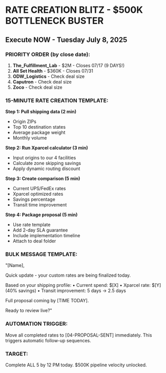 # RATE CREATION BLITZ - $500K BOTTLENECK BUSTER
## Execute NOW - Tuesday July 8, 2025

### PRIORITY ORDER (by close date):
1. **The_Fulfillment_Lab** - $2M - Closes 07/17 (9 DAYS!)
2. **All Set Health** - $360K - Closes 07/31
3. **ODW_Logistics** - Check deal size
4. **Caputron** - Check deal size
5. **Zoco** - Check deal size

### 15-MINUTE RATE CREATION TEMPLATE:

**Step 1: Pull shipping data (2 min)**
- Origin ZIPs
- Top 10 destination states
- Average package weight
- Monthly volume

**Step 2: Run Xparcel calculator (3 min)**
- Input origins to our 4 facilities
- Calculate zone skipping savings
- Apply dynamic routing discount

**Step 3: Create comparison (5 min)**
- Current UPS/FedEx rates
- Xparcel optimized rates
- Savings percentage
- Transit time improvement

**Step 4: Package proposal (5 min)**
- Use rate template
- Add 2-day SLA guarantee
- Include implementation timeline
- Attach to deal folder

### BULK MESSAGE TEMPLATE:

"[Name],

Quick update - your custom rates are being finalized today.

Based on your shipping profile:
• Current spend: $[X]
• Xparcel rate: $[Y] (40% savings)
• Transit improvement: 5 days → 2.5 days

Full proposal coming by [TIME TODAY].

Ready to review live?"

### AUTOMATION TRIGGER:
Move all completed rates to [04-PROPOSAL-SENT] immediately.
This triggers automatic follow-up sequences.

### TARGET: 
Complete ALL 5 by 12 PM today.
$500K pipeline velocity unlocked.
